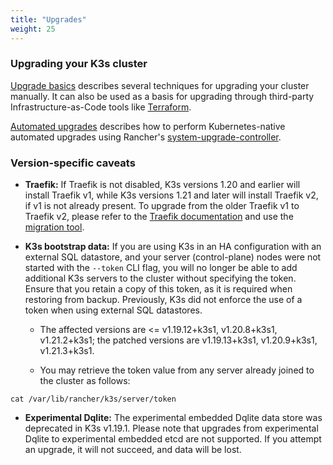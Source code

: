 ```yaml
---
title: "Upgrades"
weight: 25
---
```


### Upgrading your K3s cluster

[Upgrade basics](/upgrades/basic/) describes several techniques for upgrading your cluster manually. It can also be used as a basis for upgrading through third-party Infrastructure-as-Code tools like [Terraform](https://www.terraform.io/).

[Automated upgrades](/upgrades/automated/) describes how to perform Kubernetes-native automated upgrades using Rancher's [system-upgrade-controller](https://github.com/rancher/system-upgrade-controller).

### Version-specific caveats

- **Traefik:** If Traefik is not disabled, K3s versions 1.20 and earlier will install Traefik v1, while K3s versions 1.21 and later will install Traefik v2, if v1 is not already present. To upgrade from the older Traefik v1 to Traefik v2, please refer to the [Traefik documentation](https://doc.traefik.io/traefik/migration/v1-to-v2/) and use the [migration tool](https://github.com/traefik/traefik-migration-tool).

- **K3s bootstrap data:** If you are using K3s in an HA configuration with an external SQL datastore, and your server (control-plane) nodes were not started with the `--token` CLI flag, you will no longer be able to add additional K3s servers to the cluster without specifying the token. Ensure that you retain a copy of this token, as it is required when restoring from backup. Previously, K3s did not enforce the use of a token when using external SQL datastores. 
    - The affected versions are <= v1.19.12+k3s1, v1.20.8+k3s1, v1.21.2+k3s1; the patched versions are v1.19.13+k3s1, v1.20.9+k3s1, v1.21.3+k3s1.

    - You may retrieve the token value from any server already joined to the cluster as follows:
```
cat /var/lib/rancher/k3s/server/token
```

- **Experimental Dqlite:** The experimental embedded Dqlite data store was deprecated in K3s v1.19.1. Please note that upgrades from experimental Dqlite to experimental embedded etcd are not supported. If you attempt an upgrade, it will not succeed, and data will be lost.

